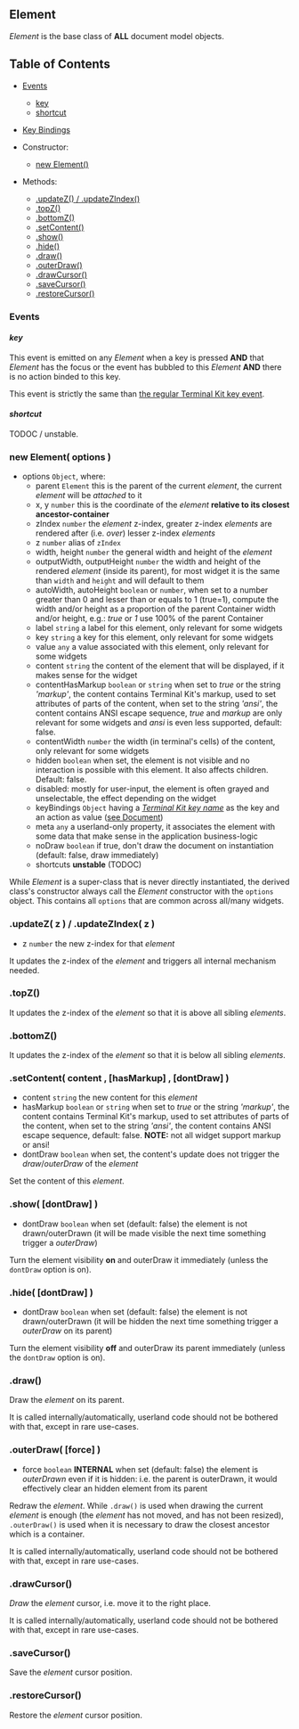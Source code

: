 
<a name="top"></a>
<a name="ref.Element"></a>
## Element

*Element* is the base class of **ALL** document model objects.



<a name="ref.Element.toc"></a>
## Table of Contents

* [Events](#ref.Element.event)
	* [key](#ref.Element.event.key)
	* [shortcut](#ref.Element.event.shortcut)

* [Key Bindings](#ref.Element.keyBindings)

* Constructor:
	* [new Element()](#ref.Element.new)

* Methods:
	* [.updateZ() / .updateZIndex()](#ref.Element.updateZ)
	* [.topZ()](#ref.Element.topZ)
	* [.bottomZ()](#ref.Element.bottomZ)
	* [.setContent()](#ref.Element.setContent)
	* [.show()](#ref.Element.show)
	* [.hide()](#ref.Element.hide)
	* [.draw()](#ref.Element.draw)
	* [.outerDraw()](#ref.Element.outerDraw)
	* [.drawCursor()](#ref.Element.drawCursor)
	* [.saveCursor()](#ref.Element.saveCursor)
	* [.restoreCursor()](#ref.Element.restoreCursor)



<a name="ref.Element.event"></a>
### Events

<a name="ref.Element.event.key"></a>
#### *key*

This event is emitted on any *Element* when a key is pressed **AND** that *Element* has the focus or the event has bubbled
to this *Element* **AND** there is no action binded to this key.

This event is strictly the same than [the regular Terminal Kit key event](events.md#ref.event.key).



<a name="ref.Element.event.shortcut"></a>
#### *shortcut*

TODOC / unstable.



<a name="ref.Element.new"></a>
### new Element( options )

* options `Object`, where:
	* parent `Element` this is the parent of the current *element*, the current *element* will be *attached* to it
	* x, y `number` this is the coordinate of the *element* **relative to its closest ancestor-container**
	* zIndex `number` the *element* z-index, greater z-index *elements* are rendered after (i.e. *over*) lesser z-index *elements*
	* z `number` alias of `zIndex`
	* width, height `number` the general width and height of the *element*
	* outputWidth, outputHeight `number` the width and height of the rendered *element* (inside its parent), for most widget it is the same than `width` and `height`
	  and will default to them
	* autoWidth, autoHeight `boolean` or `number`, when set to a number greater than 0 and lesser than or equals to 1 (true=1),
	  compute the width and/or height as a proportion of the parent Container width and/or height, e.g.: *true* or *1* use 100%
	  of the parent Container
	* label `string` a label for this element, only relevant for some widgets
	* key `string` a key for this element, only relevant for some widgets
	* value `any` a value associated with this element, only relevant for some widgets
	* content `string` the content of the element that will be displayed, if it makes sense for the widget
	* contentHasMarkup <a name="ref.Element.new.contentHasMarkup"></a>`boolean` or `string` when set to *true* or the string *'markup'*, the content contains Terminal Kit's markup,
	  used to set attributes of parts of the content, when set to the string *'ansi'*, the content contains ANSI escape sequence,
	  *true* and *markup* are only relevant for some widgets and *ansi* is even less supported, default: false.
	* contentWidth `number` the width (in terminal's cells) of the content, only relevant for some widgets
	* hidden `boolean` when set, the element is not visible and no interaction is possible with this element. It also affects children. Default: false.
	* disabled: mostly for user-input, the element is often grayed and unselectable, the effect depending on the widget
	* keyBindings `Object` having a [*Terminal Kit key name*](events.md#ref.event.key) as the key and an action as value ([see Document](Document.md#ref.Document.keyBindings))
	* meta `any` a userland-only property, it associates the element with some data that make sense in the application business-logic
	* noDraw `boolean` if true, don't draw the document on instantiation (default: false, draw immediately)
	* shortcuts **unstable** (TODOC)

While *Element* is a super-class that is never directly instantiated, the derived class's constructor always call the *Element* constructor with the `options` object.
This contains all `options` that are common across all/many widgets.



<a name="ref.Element.updateZ"></a>
### .updateZ( z ) / .updateZIndex( z )

* z `number` the new z-index for that *element*

It updates the z-index of the *element* and triggers all internal mechanism needed.



<a name="ref.Element.topZ"></a>
### .topZ()

It updates the z-index of the *element* so that it is above all sibling *elements*.



<a name="ref.Element.bottomZ"></a>
### .bottomZ()

It updates the z-index of the *element* so that it is below all sibling *elements*.



<a name="ref.Element.setContent"></a>
### .setContent( content , [hasMarkup] , [dontDraw] )

* content `string` the new content for this *element*
* hasMarkup `boolean` or `string` when set to *true* or the string *'markup'*, the content contains Terminal Kit's markup,
  used to set attributes of parts of the content, when set to the string *'ansi'*, the content contains ANSI escape sequence,
  default: false. **NOTE:** not all widget support markup or ansi!
* dontDraw `boolean` when set, the content's update does not trigger the *draw*/*outerDraw* of the *element*

Set the content of this *element*.



<a name="ref.Element.show"></a>
### .show( [dontDraw] )

* dontDraw `boolean` when set (default: false) the element is not drawn/outerDrawn (it will be made visible the next time something trigger a *outerDraw*)

Turn the element visibility **on** and outerDraw it immediately (unless the `dontDraw` option is on).



<a name="ref.Element.show"></a>
### .hide( [dontDraw] )

* dontDraw `boolean` when set (default: false) the element is not drawn/outerDrawn (it will be hidden the next time something trigger a *outerDraw* on its parent)

Turn the element visibility **off** and outerDraw its parent immediately (unless the `dontDraw` option is on).



<a name="ref.Element.draw"></a>
### .draw()

Draw the *element* on its parent.

It is called internally/automatically, userland code should not be bothered with that, except in rare use-cases.



<a name="ref.Element.outerDraw"></a>
### .outerDraw( [force] )

* force `boolean` **INTERNAL** when set (default: false) the element is *outerDrawn* even if it is hidden: i.e. the parent is outerDrawn,
  it would effectively clear an hidden element from its parent

Redraw the *element*.
While `.draw()` is used when drawing the current *element* is enough (the *element* has not moved, and has not been resized),
`.outerDraw()` is used when it is necessary to draw the closest ancestor which is a container.

It is called internally/automatically, userland code should not be bothered with that, except in rare use-cases.



<a name="ref.Element.drawCursor"></a>
### .drawCursor()

*Draw* the *element* cursor, i.e. move it to the right place.

It is called internally/automatically, userland code should not be bothered with that, except in rare use-cases.



<a name="ref.Element.saveCursor"></a>
### .saveCursor()

Save the *element* cursor position.



<a name="ref.Element.restoreCursor"></a>
### .restoreCursor()

Restore the *element* cursor position.


